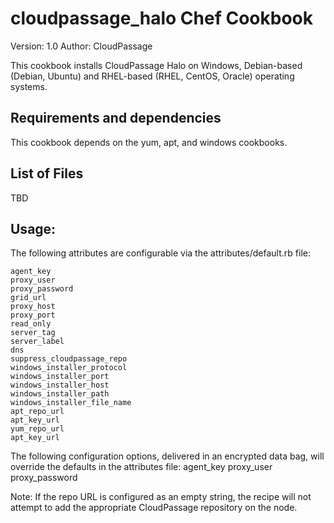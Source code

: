 # cloudpassage_halo Chef Cookbook

Version: 1.0
Author: CloudPassage

This cookbook installs CloudPassage Halo on Windows, Debian-based \
(Debian, Ubuntu) and RHEL-based (RHEL, CentOS, Oracle) operating systems.

## Requirements and dependencies

This cookbook depends on the yum, apt, and windows cookbooks.

## List of Files

TBD

## Usage:

The following attributes are configurable via the attributes/default.rb file:

    agent_key
    proxy_user
    proxy_password
    grid_url
    proxy_host
    proxy_port
    read_only
    server_tag
    server_label
    dns
    suppress_cloudpassage_repo
    windows_installer_protocol
    windows_installer_port
    windows_installer_host
    windows_installer_path
    windows_installer_file_name
    apt_repo_url
    apt_key_url
    yum_repo_url
    apt_key_url


The following configuration options, delivered in an encrypted data bag, will
override the defaults in the attributes file:
    agent_key
    proxy_user
    proxy_password


Note: If the repo URL is configured as an empty string, the recipe will not
attempt to add the appropriate CloudPassage repository on the node.
